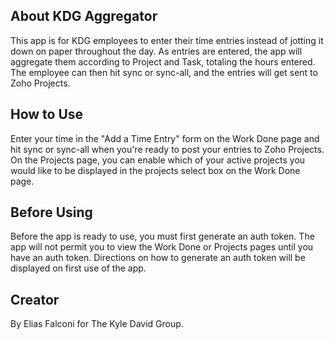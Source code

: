 ## About KDG Aggregator

This app is for KDG employees to enter their time entries instead of jotting it down on paper throughout the day. As entries are entered, the app will aggregate them according to Project and Task, totaling the hours entered. The employee can then hit sync or sync-all, and the entries will get sent to Zoho Projects. 

## How to Use

Enter your time in the "Add a Time Entry" form on the Work Done page and hit sync or sync-all when you're ready to post your entries to Zoho Projects. On the Projects page, you can enable which of your active projects you would like to be displayed in the projects select box on the Work Done page. 

## Before Using

Before the app is ready to use, you must first generate an auth token. The app will not permit you to view the Work Done or Projects pages until you have an auth token. Directions on how to generate an auth token will be displayed on first use of the app. 

## Creator

By Elias Falconi for The Kyle David Group. 

